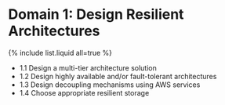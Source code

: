 # Domain 1: Design Resilient Architectures

{% include list.liquid all=true %}

- 1.1 Design a multi-tier architecture solution
- 1.2 Design highly available and/or fault-tolerant architectures
- 1.3 Design decoupling mechanisms using AWS services
- 1.4 Choose appropriate resilient storage
